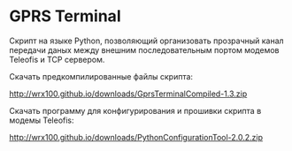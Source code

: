 GPRS Terminal
========================

Скрипт на языке Python, позволяющий организовать прозрачный канал передачи даных между внешним последовательным портом модемов Teleofis и TCP сервером.

Скачать предкомпилированные файлы скрипта:

http://wrx100.github.io/downloads/GprsTerminalCompiled-1.3.zip

Скачать программу для конфигурирования и прошивки скрипта в модемы Teleofis:

http://wrx100.github.io/downloads/PythonConfigurationTool-2.0.2.zip
